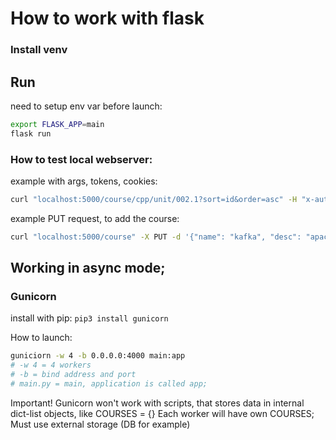 # How to work with flask
### Install venv

## Run
need to setup env var before launch:

```sh
export FLASK_APP=main
flask run
```

### How to test local webserver:
example with args, tokens, cookies:
```sh
curl "localhost:5000/course/cpp/unit/002.1?sort=id&order=asc" -H "x-auth-token: ahdgcajhsdgasjhgd2132" --cookie "ga=2376452367452367"
```
example PUT request, to add the course:

```sh
curl "localhost:5000/course" -X PUT -d '{"name": "kafka", "desc": "apache kafka installation"}' -H "Content-Type: application/json"
```

## Working in async mode;
### Gunicorn
install with pip: ```pip3 install gunicorn```

How to launch:
```sh
guniciorn -w 4 -b 0.0.0.0:4000 main:app
# -w 4 = 4 workers
# -b = bind address and port
# main.py = main, application is called app;
```
Important!
Gunicorn won't work with scripts, that stores data in internal dict-list objects, like COURSES = {}
Each worker will have own COURSES;
Must use external storage (DB for example)